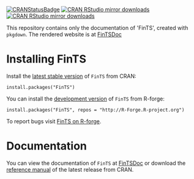 <!-- badges: start -->
[![CRANStatusBadge](http://www.r-pkg.org/badges/version/FinTS)](https://cran.r-project.org/package=FinTS)
[![CRAN RStudio mirror downloads](https://cranlogs.r-pkg.org/badges/FinTS)](https://www.r-pkg.org/pkg/FinTS)
[![CRAN RStudio mirror downloads](https://cranlogs.r-pkg.org/badges/grand-total/FinTS?color=blue)](https://r-pkg.org/pkg/FinTS)
<!-- badges: end -->



This repository contains only the documentation of 'FinTS', created with `pkgdown`.
The rendered website is at [FinTSDoc](https://geobosh.github.io/FinTSDoc/)


# Installing FinTS


Install the [latest stable version](https://cran.r-project.org/package=FinTS) of
`FinTS` from CRAN:

    install.packages("FinTS")


You can install the
[development version](https://r-forge.r-project.org/scm/viewvc.php/pkg/FinTS/?root=rmetrics)
of `FinTS` from R-forge:

    install.packages("FinTS", repos = "http://R-Forge.R-project.org")

To report bugs visit [FinTS on R-forge](https://r-forge.r-project.org/projects/fints/).


# Documentation

You can view the documentation of `FinTS` at
[FinTSDoc](https://geobosh.github.io/FinTSDoc/)
or download the
[reference manual](https://cran.r-project.org/package=FinTS/FinTS.pdf)
of the latest release from CRAN.

